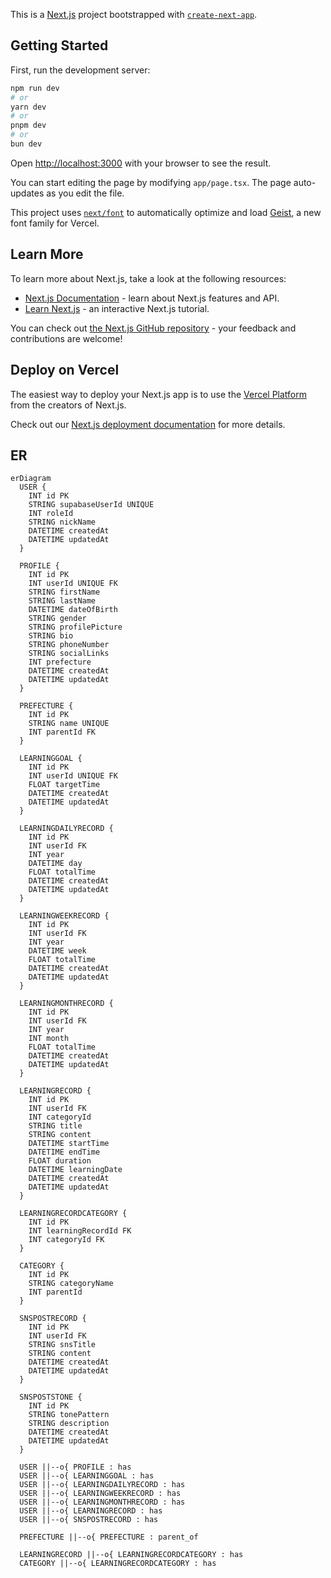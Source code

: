 This is a [Next.js](https://nextjs.org) project bootstrapped with [`create-next-app`](https://nextjs.org/docs/app/api-reference/cli/create-next-app).

## Getting Started

First, run the development server:

```bash
npm run dev
# or
yarn dev
# or
pnpm dev
# or
bun dev
```

Open [http://localhost:3000](http://localhost:3000) with your browser to see the result.

You can start editing the page by modifying `app/page.tsx`. The page auto-updates as you edit the file.

This project uses [`next/font`](https://nextjs.org/docs/app/building-your-application/optimizing/fonts) to automatically optimize and load [Geist](https://vercel.com/font), a new font family for Vercel.

## Learn More

To learn more about Next.js, take a look at the following resources:

- [Next.js Documentation](https://nextjs.org/docs) - learn about Next.js features and API.
- [Learn Next.js](https://nextjs.org/learn) - an interactive Next.js tutorial.

You can check out [the Next.js GitHub repository](https://github.com/vercel/next.js) - your feedback and contributions are welcome!

## Deploy on Vercel

The easiest way to deploy your Next.js app is to use the [Vercel Platform](https://vercel.com/new?utm_medium=default-template&filter=next.js&utm_source=create-next-app&utm_campaign=create-next-app-readme) from the creators of Next.js.

Check out our [Next.js deployment documentation](https://nextjs.org/docs/app/building-your-application/deploying) for more details.


## ER

```mermaid
erDiagram
  USER {
    INT id PK
    STRING supabaseUserId UNIQUE
    INT roleId
    STRING nickName
    DATETIME createdAt
    DATETIME updatedAt
  }

  PROFILE {
    INT id PK
    INT userId UNIQUE FK
    STRING firstName
    STRING lastName
    DATETIME dateOfBirth
    STRING gender
    STRING profilePicture
    STRING bio
    STRING phoneNumber
    STRING socialLinks
    INT prefecture
    DATETIME createdAt
    DATETIME updatedAt
  }

  PREFECTURE {
    INT id PK
    STRING name UNIQUE
    INT parentId FK
  }

  LEARNINGGOAL {
    INT id PK
    INT userId UNIQUE FK
    FLOAT targetTime
    DATETIME createdAt
    DATETIME updatedAt
  }

  LEARNINGDAILYRECORD {
    INT id PK
    INT userId FK
    INT year
    DATETIME day
    FLOAT totalTime
    DATETIME createdAt
    DATETIME updatedAt
  }

  LEARNINGWEEKRECORD {
    INT id PK
    INT userId FK
    INT year
    DATETIME week
    FLOAT totalTime
    DATETIME createdAt
    DATETIME updatedAt
  }

  LEARNINGMONTHRECORD {
    INT id PK
    INT userId FK
    INT year
    INT month
    FLOAT totalTime
    DATETIME createdAt
    DATETIME updatedAt
  }

  LEARNINGRECORD {
    INT id PK
    INT userId FK
    INT categoryId
    STRING title
    STRING content
    DATETIME startTime
    DATETIME endTime
    FLOAT duration
    DATETIME learningDate
    DATETIME createdAt
    DATETIME updatedAt
  }

  LEARNINGRECORDCATEGORY {
    INT id PK
    INT learningRecordId FK
    INT categoryId FK
  }

  CATEGORY {
    INT id PK
    STRING categoryName
    INT parentId
  }

  SNSPOSTRECORD {
    INT id PK
    INT userId FK
    STRING snsTitle
    STRING content
    DATETIME createdAt
    DATETIME updatedAt
  }

  SNSPOSTSTONE {
    INT id PK
    STRING tonePattern
    STRING description
    DATETIME createdAt
    DATETIME updatedAt
  }

  USER ||--o{ PROFILE : has
  USER ||--o{ LEARNINGGOAL : has
  USER ||--o{ LEARNINGDAILYRECORD : has
  USER ||--o{ LEARNINGWEEKRECORD : has
  USER ||--o{ LEARNINGMONTHRECORD : has
  USER ||--o{ LEARNINGRECORD : has
  USER ||--o{ SNSPOSTRECORD : has

  PREFECTURE ||--o{ PREFECTURE : parent_of

  LEARNINGRECORD ||--o{ LEARNINGRECORDCATEGORY : has
  CATEGORY ||--o{ LEARNINGRECORDCATEGORY : has


```